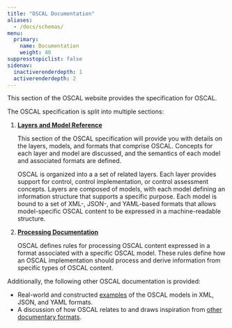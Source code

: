```yaml
---
title: "OSCAL Documentation"
aliases:
  - /docs/schemas/
menu:
  primary:
    name: Documentation
    weight: 40
suppresstopiclist: false
sidenav:
  inactiverenderdepth: 1
  activerenderdepth: 2
---
```


This section of the OSCAL website provides the specification for OSCAL.

The OSCAL specification is split into multiple sections:

1. [**Layers and Model Reference**](schema/)

    This section of the OSCAL specification will provide you with details on the layers, models, and formats that comprise OSCAL. Concepts for each layer and model are discussed, and the semantics of each model and associated formats are defined.

    OSCAL is organized into a a set of related layers. Each layer provides support for control, control implementation, or control assessment concepts. Layers are composed of models, with each model defining an information structure that supports a specific purpose. Each model is bound to a set of XML-, JSON-, and YAML-based formats that allows model-specific OSCAL content to be expressed in a machine-readable structure.

1. [**Processing Documentation**](processing/)

    OSCAL defines rules for processing OSCAL content expressed in a format associated with a specific OSCAL model. These rules define how an OSCAL implementation should process and derive information from specific types of OSCAL content.

Additionally, the following other OSCAL documentation is provided:

- Real-world and constructed [examples](examples/) of the OSCAL models in XML, JSON, and YAML formats.
- A discussion of how OSCAL relates to and draws inspiration from [other documentary formats](relations-to-other/).
